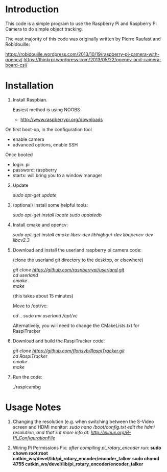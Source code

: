 # Introduction

This code is a simple program to use the Raspberry Pi and Raspberry Pi Camera to do simple object tracking.

The vast majority of this code was originally written by Pierre Raufast and Robidouille:

https://robidouille.wordpress.com/2013/10/19/raspberry-pi-camera-with-opencv/
https://thinkrpi.wordpress.com/2013/05/22/opencv-and-camera-board-csi/


# Installation

1. Install Raspbian. 
 
   Easiest method is using NOOBS  
   * http://www.raspberrypi.org/downloads   

  On first boot-up, in the configuration tool
   * enable camera   
   * advanced options, enable SSH   

   Once booted  
   * login: pi 
   * password: raspberry 
   * startx: will bring you to a window manager 
   
2. Update

   *sudo apt-get update*   

3. (optional) Install some helpful tools:

   *sudo apt-get install locate* 
   *sudo updatedb* 

4. Install cmake and opencv:

   *sudo apt-get install cmake libcv-dev libhighgui-dev libopencv-dev libcv2.3*

5. Download and install the userland raspberry pi camera code:

   (clone the userland git directory to the desktop, or elsewhere)   

   *git clone https://github.com/raspberrypi/userland.git*  
   *cd userland*  
   *cmake .*  
   *make*  
   
   (this takes about 15 minutes)  
   
   Move to /opt/vc:
   
   *cd ..*
   *sudo mv userland /opt/vc*

   Alternatively, you will need to change the CMakeLists.txt for RaspiTracker

6. Download and build the RaspiTracker code:

   *git clone https://github.com/florisvb/RaspiTracker.git*  
   *cd RaspiTracker*  
   *cmake .*  
   *make*

7. Run the code:

   ./raspicambg  


# Usage Notes

1. Changing the resolution (e.g. when switching between the S-Video screen and HDMI monitor:
   *sudo nano /boot/config.txt*
   *edit the hdmi resolution, and that's it*
   *more info at: http://elinux.org/R-Pi_ConfigurationFile*

2. Wiring Pi Permissions Fix:
   *after compiling pi_rotary_encoder run:*
   **sudo chown root:root catkin_ws/devel/lib/pi_rotary_encoder/encoder_talker**
   **sudo chmod 4755 catkin_ws/devel/lib/pi_rotary_encoder/encoder_talker**
